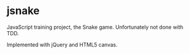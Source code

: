 jsnake
======

JavaScript training project, the Snake game.  Unfortunately not done
with TDD.

Implemented with jQuery and HTML5 canvas.
